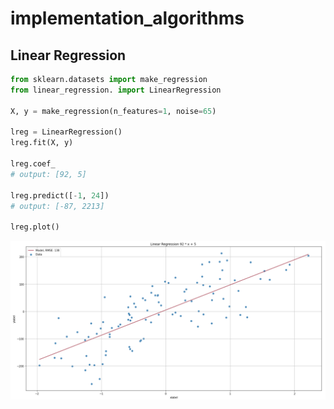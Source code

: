 # implementation_algorithms

## Linear Regression

```python
from sklearn.datasets import make_regression
from linear_regression. import LinearRegression

X, y = make_regression(n_features=1, noise=65)

lreg = LinearRegression()
lreg.fit(X, y)

lreg.coef_
# output: [92, 5]

lreg.predict([-1, 24])
# output: [-87, 2213]

lreg.plot()
```

![Linear Regression](lin_reg_plot.png)

